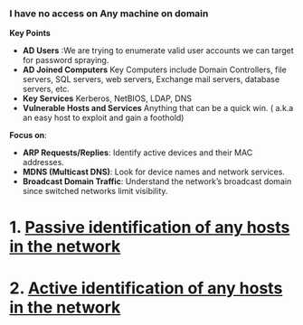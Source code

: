 ### I have no access on Any machine on domain
**Key Points**
- **AD Users** :We are trying to enumerate valid user accounts we can target for password spraying.
- **AD Joined Computers** Key Computers include Domain Controllers, file servers, SQL servers, web servers, Exchange mail servers, database servers, etc.
- **Key Services** Kerberos, NetBIOS, LDAP, DNS
- **Vulnerable Hosts and Services** 	Anything that can be a quick win. ( a.k.a an easy host to exploit and gain a foothold)

**Focus on**:
- **ARP Requests/Replies**: Identify active devices and their MAC addresses.
- **MDNS (Multicast DNS)**: Look for device names and network services.
- **Broadcast Domain Traffic**: Understand the network’s broadcast domain since switched networks limit visibility.

# 1. [Passive identification of any hosts in the network](https://github.com/MGamalCYSEC/Active-Directory-Enumeration-and-Attacks/blob/main/AD%20Enumeration/Passive_identification.md)
# 2. [Active identification of any hosts in the network](https://github.com/MGamalCYSEC/Active-Directory-Enumeration-and-Attacks/blob/main/AD%20Enumeration/Active_identification.md)
